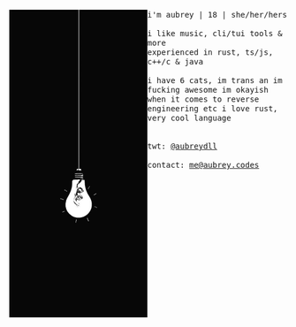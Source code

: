 <p float="left">
  <img src="images/image3.jpg" width="250" align="left">
  <p float="left">
    <samp>
      i'm aubrey | 18 | she/her/hers
      <br>
      <br>
      i like music, cli/tui tools & more
      <br>
      experienced in rust, ts/js, c++/c & java
      <br>
      <br>
      i have 6 cats, im trans an im fucking awesome
      im okayish when it comes to reverse engineering etc
      i love rust, very cool language
      <br>
      <br>
      <br>
      twt: 
      <a href="https://twitter.com/aubreydll">@aubreydll</a><br><br>
      contact: 
      <a href="mailto:me@aubrey.codes">me@aubrey.codes</a><br>
    </samp>
  </p>
</p>
